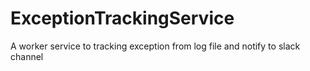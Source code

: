 # ExceptionTrackingService
A worker service to tracking exception from log file and notify to slack channel
